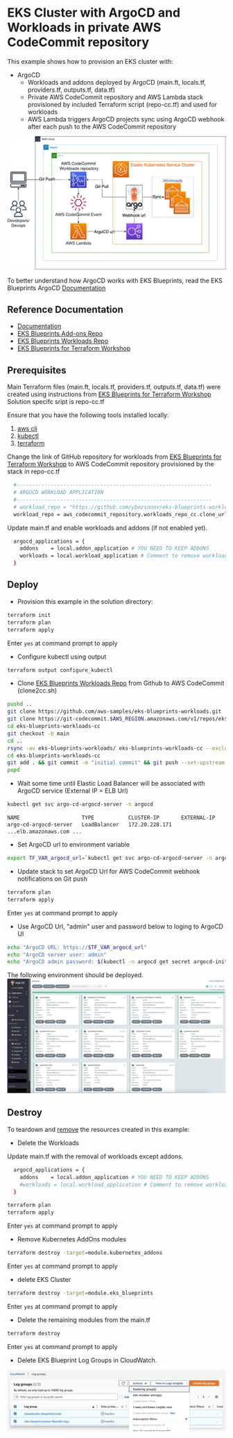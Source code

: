 # EKS Cluster with ArgoCD and Workloads in private AWS CodeCommit repository

This example shows how to provision an EKS cluster with:

- ArgoCD
  - Workloads and addons deployed by ArgoCD (main.ft, locals.tf, providers.tf, outputs.tf, data.tf)
  - Private AWS CodeCommit repository and AWS Lambda stack provisioned by included Terraform script (repo-cc.tf) and used for workloads
  - AWS Lambda triggers ArgoCD projects sync using ArgoCD webhook after each push to the AWS CodeCommit repository

![Architectural diagramm](images/argocd-cc.png)

To better understand how ArgoCD works with EKS Blueprints, read the EKS Blueprints ArgoCD [Documentation](https://aws-ia.github.io/terraform-aws-eks-blueprints/latest/add-ons/argocd/)

## Reference Documentation

- [Documentation](https://aws-ia.github.io/terraform-aws-eks-blueprints/latest/add-ons/argocd/)
- [EKS Blueprints Add-ons Repo](https://github.com/aws-samples/eks-blueprints-add-ons)
- [EKS Blueprints Workloads Repo](https://github.com/aws-samples/eks-blueprints-workloads)
- [EKS Blueprints for Terraform Workshop](https://catalog.workshops.aws/eks-blueprints-terraform/en-US)

## Prerequisites

Main Terraform files (main.ft, locals.tf, providers.tf, outputs.tf, data.tf) were created using instructions from [EKS Blueprints for Terraform Workshop](https://catalog.workshops.aws/eks-blueprints-terraform/en-US)
Solution specifc sript is repo-cc.tf

Ensure that you have the following tools installed locally:

1. [aws cli](https://docs.aws.amazon.com/cli/latest/userguide/install-cliv2.html)
2. [kubectl](https://Kubernetes.io/docs/tasks/tools/)
3. [terraform](https://learn.hashicorp.com/tutorials/terraform/install-cli)

Change the link of GitHub repository for workloads from [EKS Blueprints for Terraform Workshop](https://catalog.workshops.aws/eks-blueprints-terraform/en-US) to AWS CodeCommit repository provisioned by the stack in repo-cc.tf

```sh
  #---------------------------------------------------------------
  # ARGOCD WORKLOAD APPLICATION
  #---------------------------------------------------------------
  # workload_repo = "https://github.com/ybezsonov/eks-blueprints-workloads.git"
  workload_repo = aws_codecommit_repository.workloads_repo_cc.clone_url_http
```

Update main.tf and enable workloads and addons (if not enabled yet).

```sh
  argocd_applications = {
    addons    = local.addon_application # YOU NEED TO KEEP ADDONS
    workloads = local.workload_application # Comment to remove workloads
  }
```

## Deploy

- Provision this example in the solution directory:

```sh
terraform init
terraform plan
terraform apply
```

Enter `yes` at command prompt to apply

- Configure kubectl using output

```sh
terraform output configure_kubectl
```

- Clone [EKS Blueprints Workloads Repo](https://github.com/aws-samples/eks-blueprints-workloads) from Github to AWS CodeCommit (clone2cc.sh)

```sh
pushd ..
git clone https://github.com/aws-samples/eks-blueprints-workloads.git
git clone https://git-codecommit.$AWS_REGION.amazonaws.com/v1/repos/eks-blueprints-workloads-cc
cd eks-blueprints-workloads-cc
git checkout -b main
cd ..
rsync -av eks-blueprints-workloads/ eks-blueprints-workloads-cc --exclude .git
cd eks-blueprints-workloads-cc
git add . && git commit -m "initial commit" && git push --set-upstream origin main
popd
```

- Wait some time until Elastic Load Balancer will be associated with ArgoCD service (External IP = ELB Url)

```sh
kubectl get svc argo-cd-argocd-server -n argocd
```

```
NAME                    TYPE           CLUSTER-IP       EXTERNAL-IP
argo-cd-argocd-server   LoadBalancer   172.20.228.171   ...elb.amazonaws.com ...
```

- Set ArgoCD url to environment variable

```sh
export TF_VAR_argocd_url=`kubectl get svc argo-cd-argocd-server -n argocd -o json | jq --raw-output '.status.loadBalancer.ingress[0].hostname'`
```

- Update stack to set ArgoCD Url for AWS CodeCommit webhook notifications on Git push

```sh
terraform plan
terraform apply
```

Enter `yes` at command prompt to apply

- Use ArgoCD Url, "admin" user and password below to loging to ArgoCD UI

```sh
echo "ArgoCD URL: https://$TF_VAR_argocd_url"
echo "ArgoCD server user: admin"
echo "ArgoCD admin password: $(kubectl -n argocd get secret argocd-initial-admin-secret -o jsonpath="{.data.password}" | base64 -d)"
```

The following environment should be deployed.
![Workloads in ArgoCD](images/argocd-cc-workloads-tf.png)

## Destroy

To teardown and [remove](https://catalog.workshops.aws/eks-blueprints-terraform/en-US/050-cleanup) the resources created in this example:

- Delete the Workloads

Update main.tf with the removal of workloads except addons.

```sh
  argocd_applications = {
    addons    = local.addon_application # YOU NEED TO KEEP ADDONS
    #workloads = local.workload_application # Comment to remove workloads
  }
```

```sh
terraform plan
terraform apply
```

Enter `yes` at command prompt to apply

- Remove Kubernetes AddOns modules

```sh
terraform destroy -target=module.kubernetes_addons
```

Enter `yes` at command prompt to apply

- delete EKS Cluster

```sh
terraform destroy -target=module.eks_blueprints
```

Enter `yes` at command prompt to apply

- Delete the remaining modules from the main.tf

```sh
terraform destroy
```

Enter `yes` at command prompt to apply

- Delete EKS Blueprint Log Groups in CloudWatch.

![Log Groups in CloudWatch](images/argocd-cc-loggroup.png)
